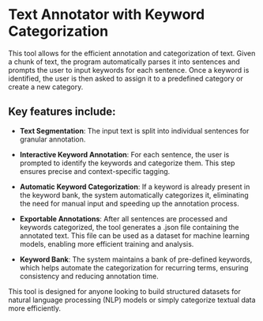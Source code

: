 # Text Annotator with Keyword Categorization
This tool allows for the efficient annotation and categorization of text. Given a chunk of text, the program automatically parses it into sentences and prompts the user to input keywords for each sentence. Once a keyword is identified, the user is then asked to assign it to a predefined category or create a new category.

## Key features include:
- **Text Segmentation**: The input text is split into individual sentences for granular annotation.

- **Interactive Keyword Annotation**: For each sentence, the user is prompted to identify the keywords and categorize them. This step ensures precise and context-specific tagging.

- **Automatic Keyword Categorization**: If a keyword is already present in the keyword bank, the system automatically categorizes it, eliminating the need for manual input and speeding up the annotation process.

- **Exportable Annotations**: After all sentences are processed and keywords categorized, the tool generates a .json file containing the annotated text. This file can be used as a dataset for machine learning models, enabling more efficient training and analysis.

- **Keyword Bank**: The system maintains a bank of pre-defined keywords, which helps automate the categorization for recurring terms, ensuring consistency and reducing annotation time.

This tool is designed for anyone looking to build structured datasets for natural language processing (NLP) models or simply categorize textual data more efficiently.
